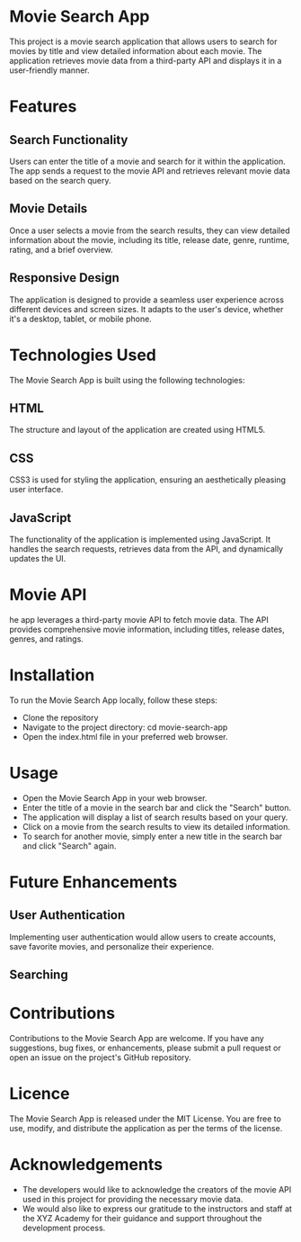 # Movie Search App

This project is a movie search application that allows users to search for movies by title and view detailed information about each movie. The application retrieves movie data from a third-party API and displays it in a user-friendly manner.

# Features

## Search Functionality

Users can enter the title of a movie and search for it within the application. The app sends a request to the movie API and retrieves relevant movie data based on the search query.

## Movie Details

Once a user selects a movie from the search results, they can view detailed information about the movie, including its title, release date, genre, runtime, rating, and a brief overview.

## Responsive Design

The application is designed to provide a seamless user experience across different devices and screen sizes. It adapts to the user's device, whether it's a desktop, tablet, or mobile phone.

# Technologies Used

The Movie Search App is built using the following technologies:

## HTML

The structure and layout of the application are created using HTML5.

## CSS

CSS3 is used for styling the application, ensuring an aesthetically pleasing user interface.

## JavaScript

The functionality of the application is implemented using JavaScript. It handles the search requests, retrieves data from the API, and dynamically updates the UI.

# Movie API

he app leverages a third-party movie API to fetch movie data. The API provides comprehensive movie information, including titles, release dates, genres, and ratings.

# Installation

To run the Movie Search App locally, follow these steps:

* Clone the repository
* Navigate to the project directory: cd movie-search-app
* Open the index.html file in your preferred web browser.

# Usage

* Open the Movie Search App in your web browser.
* Enter the title of a movie in the search bar and click the "Search" button.
* The application will display a list of search results based on your query.
* Click on a movie from the search results to view its detailed information.
* To search for another movie, simply enter a new title in the search bar and click "Search" again.

# Future Enhancements

## User Authentication

Implementing user authentication would allow users to create accounts, save favorite movies, and personalize their experience.

## Searching



# Contributions

Contributions to the Movie Search App are welcome. If you have any suggestions, bug fixes, or enhancements, please submit a pull request or open an issue on the project's GitHub repository.

# Licence 

The Movie Search App is released under the MIT License. You are free to use, modify, and distribute the application as per the terms of the license.

# Acknowledgements

* The developers would like to acknowledge the creators of the movie API used in this project for providing the necessary movie data.
* We would also like to express our gratitude to the instructors and staff at the XYZ Academy for their guidance and support throughout the development process.
